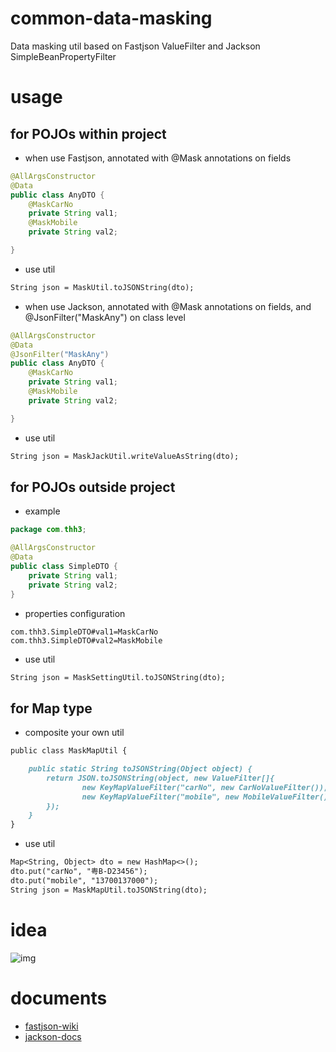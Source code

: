 # common-data-masking

Data masking util based on Fastjson ValueFilter and Jackson SimpleBeanPropertyFilter

# usage

## for POJOs within project
- when use Fastjson, annotated with @Mask annotations on fields
```java
@AllArgsConstructor
@Data
public class AnyDTO {
    @MaskCarNo
    private String val1;
    @MaskMobile
    private String val2;

}
```
- use util
```md
String json = MaskUtil.toJSONString(dto);
```
- when use Jackson, annotated with @Mask annotations on fields, and @JsonFilter("MaskAny") on class level
```java
@AllArgsConstructor
@Data
@JsonFilter("MaskAny")
public class AnyDTO {
    @MaskCarNo
    private String val1;
    @MaskMobile
    private String val2;

}
```
- use util
```md
String json = MaskJackUtil.writeValueAsString(dto);
```

## for POJOs outside project
- example 
```java
package com.thh3;

@AllArgsConstructor
@Data
public class SimpleDTO {
    private String val1;
    private String val2;
}
```
- properties configuration
```properties
com.thh3.SimpleDTO#val1=MaskCarNo
com.thh3.SimpleDTO#val2=MaskMobile
```
- use util
```md
String json = MaskSettingUtil.toJSONString(dto);
```

## for Map type
- composite your own util
```md
public class MaskMapUtil {

    public static String toJSONString(Object object) {
        return JSON.toJSONString(object, new ValueFilter[]{
                new KeyMapValueFilter("carNo", new CarNoValueFilter()),
                new KeyMapValueFilter("mobile", new MobileValueFilter())
        });
    }
}

```
- use util
```md
Map<String, Object> dto = new HashMap<>();
dto.put("carNo", "粤B-D23456");
dto.put("mobile", "13700137000");
String json = MaskMapUtil.toJSONString(dto);
```

# idea
![img](https://user-images.githubusercontent.com/2212273/242665721-a33991ce-cf67-4c58-8022-2de2af761726.png)
# documents

- [fastjson-wiki](https://github.com/alibaba/fastjson/wiki)
- [jackson-docs](https://github.com/FasterXML/jackson-docs)